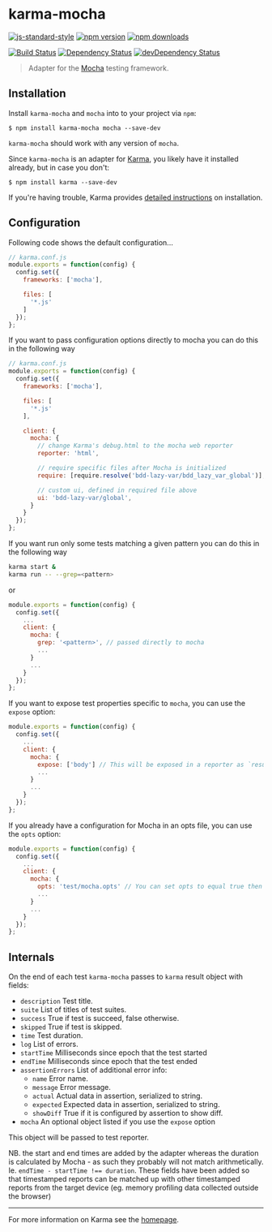 # karma-mocha

[![js-standard-style](https://img.shields.io/badge/code%20style-standard-brightgreen.svg?style=flat-square)](https://github.com/karma-runner/karma-mocha)
 [![npm version](https://img.shields.io/npm/v/karma-mocha.svg?style=flat-square)](https://www.npmjs.com/package/karma-mocha) [![npm downloads](https://img.shields.io/npm/dm/karma-mocha.svg?style=flat-square)](https://www.npmjs.com/package/karma-mocha)

[![Build Status](https://img.shields.io/travis/karma-runner/karma-mocha/master.svg?style=flat-square)](https://travis-ci.org/karma-runner/karma-mocha) [![Dependency Status](https://img.shields.io/david/karma-runner/karma-mocha.svg?style=flat-square)](https://david-dm.org/karma-runner/karma-mocha) [![devDependency Status](https://img.shields.io/david/dev/karma-runner/karma-mocha.svg?style=flat-square)](https://david-dm.org/karma-runner/karma-mocha#info=devDependencies)

> Adapter for the [Mocha](http://mochajs.org/) testing framework.

## Installation

Install `karma-mocha` and `mocha` into to your project via `npm`:

```shell
$ npm install karma-mocha mocha --save-dev
```

`karma-mocha` should work with any version of `mocha`.

Since `karma-mocha` is an adapter for [Karma](http://karma-runner.github.io), you likely have it installed already, but in case you don't:

```shell
$ npm install karma --save-dev
```

If you're having trouble, Karma provides [detailed instructions](http://karma-runner.github.io/1.0/intro/installation.html) on installation.

## Configuration
Following code shows the default configuration...
```js
// karma.conf.js
module.exports = function(config) {
  config.set({
    frameworks: ['mocha'],

    files: [
      '*.js'
    ]
  });
};
```

If you want to pass configuration options directly to mocha you can
do this in the following way

```js
// karma.conf.js
module.exports = function(config) {
  config.set({
    frameworks: ['mocha'],

    files: [
      '*.js'
    ],

    client: {
      mocha: {
        // change Karma's debug.html to the mocha web reporter
        reporter: 'html',

        // require specific files after Mocha is initialized
        require: [require.resolve('bdd-lazy-var/bdd_lazy_var_global')],

        // custom ui, defined in required file above
        ui: 'bdd-lazy-var/global',
      }
    }
  });
};
```

If you want run only some tests matching a given pattern you can
do this in the following way

```sh
karma start &
karma run -- --grep=<pattern>
```

or

```js
module.exports = function(config) {
  config.set({
    ...
    client: {
      mocha: {
        grep: '<pattern>', // passed directly to mocha
        ...
      }
      ...
    }
  });
};
```

If you want to expose test properties specific to `mocha`, you can use the `expose` option:

```js
module.exports = function(config) {
  config.set({
    ...
    client: {
      mocha: {
        expose: ['body'] // This will be exposed in a reporter as `result.mocha.body`
        ...
      }
      ...
    }
  });
};
```

If you already have a configuration for Mocha in an opts file, you can use the `opts` option:

```js
module.exports = function(config) {
  config.set({
    ...
    client: {
      mocha: {
        opts: 'test/mocha.opts' // You can set opts to equal true then plugin will load opts from default location 'test/mocha.opts'
        ...
      }
      ...
    }
  });
};
```

## Internals

On the end of each test `karma-mocha` passes to `karma` result object with fields:

* `description` Test title.
* `suite` List of titles of test suites.
* `success` True if test is succeed, false otherwise.
* `skipped` True if test is skipped.
* `time` Test duration.
* `log` List of errors.
* `startTime` Milliseconds since epoch that the test started
* `endTime` Milliseconds since epoch that the test ended
* `assertionErrors` List of additional error info:
    * `name` Error name.
    * `message` Error message.
    * `actual` Actual data in assertion, serialized to string.
    * `expected` Expected data in assertion, serialized to string.
    * `showDiff` True if it is configured by assertion to show diff.
* `mocha` An optional object listed if you use the `expose` option

This object will be passed to test reporter.

NB. the start and end times are added by the adapter whereas the duration is calculated by Mocha - as such they probably will not match arithmetically. Ie. `endTime - startTime !== duration`. These fields have been added so that timestamped reports can be matched up with other timestamped reports from the target device (eg. memory profiling data collected outside the browser)

----

For more information on Karma see the [homepage].


[homepage]: http://karma-runner.github.com
